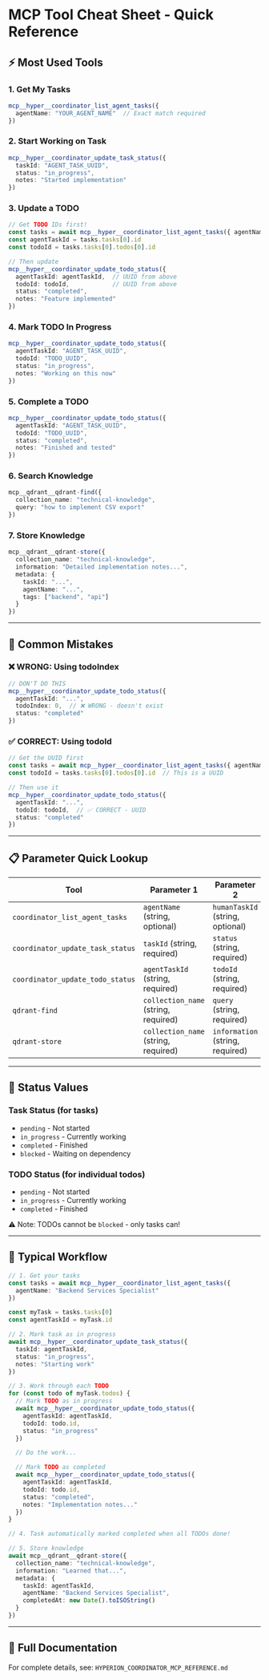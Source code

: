 # MCP Tool Cheat Sheet - Quick Reference

## ⚡ Most Used Tools

### 1. Get My Tasks
```typescript
mcp__hyper__coordinator_list_agent_tasks({
  agentName: "YOUR_AGENT_NAME"  // Exact match required
})
```

### 2. Start Working on Task
```typescript
mcp__hyper__coordinator_update_task_status({
  taskId: "AGENT_TASK_UUID",
  status: "in_progress",
  notes: "Started implementation"
})
```

### 3. Update a TODO
```typescript
// Get TODO IDs first!
const tasks = await mcp__hyper__coordinator_list_agent_tasks({ agentName: "..." })
const agentTaskId = tasks.tasks[0].id
const todoId = tasks.tasks[0].todos[0].id

// Then update
mcp__hyper__coordinator_update_todo_status({
  agentTaskId: agentTaskId,  // UUID from above
  todoId: todoId,            // UUID from above
  status: "completed",
  notes: "Feature implemented"
})
```

### 4. Mark TODO In Progress
```typescript
mcp__hyper__coordinator_update_todo_status({
  agentTaskId: "AGENT_TASK_UUID",
  todoId: "TODO_UUID",
  status: "in_progress",
  notes: "Working on this now"
})
```

### 5. Complete a TODO
```typescript
mcp__hyper__coordinator_update_todo_status({
  agentTaskId: "AGENT_TASK_UUID",
  todoId: "TODO_UUID",
  status: "completed",
  notes: "Finished and tested"
})
```

### 6. Search Knowledge
```typescript
mcp__qdrant__qdrant-find({
  collection_name: "technical-knowledge",
  query: "how to implement CSV export"
})
```

### 7. Store Knowledge
```typescript
mcp__qdrant__qdrant-store({
  collection_name: "technical-knowledge",
  information: "Detailed implementation notes...",
  metadata: {
    taskId: "...",
    agentName: "...",
    tags: ["backend", "api"]
  }
})
```

---

## 🚨 Common Mistakes

### ❌ WRONG: Using todoIndex
```typescript
// DON'T DO THIS
mcp__hyper__coordinator_update_todo_status({
  agentTaskId: "...",
  todoIndex: 0,  // ❌ WRONG - doesn't exist
  status: "completed"
})
```

### ✅ CORRECT: Using todoId
```typescript
// Get the UUID first
const tasks = await mcp__hyper__coordinator_list_agent_tasks({ agentName: "..." })
const todoId = tasks.tasks[0].todos[0].id  // This is a UUID

// Then use it
mcp__hyper__coordinator_update_todo_status({
  agentTaskId: "...",
  todoId: todoId,  // ✅ CORRECT - UUID
  status: "completed"
})
```

---

## 📋 Parameter Quick Lookup

| Tool | Parameter 1 | Parameter 2 | Parameter 3 |
|------|-------------|-------------|-------------|
| `coordinator_list_agent_tasks` | `agentName` (string, optional) | `humanTaskId` (string, optional) | - |
| `coordinator_update_task_status` | `taskId` (string, required) | `status` (string, required) | `notes` (string, optional) |
| `coordinator_update_todo_status` | `agentTaskId` (string, required) | `todoId` (string, required) | `status` (string, required) |
| `qdrant-find` | `collection_name` (string, required) | `query` (string, required) | `limit` (number, optional) |
| `qdrant-store` | `collection_name` (string, required) | `information` (string, required) | `metadata` (object, optional) |

---

## 🎯 Status Values

### Task Status (for tasks)
- `pending` - Not started
- `in_progress` - Currently working
- `completed` - Finished
- `blocked` - Waiting on dependency

### TODO Status (for individual todos)
- `pending` - Not started
- `in_progress` - Currently working
- `completed` - Finished

⚠️ Note: TODOs cannot be `blocked` - only tasks can!

---

## 🔄 Typical Workflow

```typescript
// 1. Get your tasks
const tasks = await mcp__hyper__coordinator_list_agent_tasks({
  agentName: "Backend Services Specialist"
})

const myTask = tasks.tasks[0]
const agentTaskId = myTask.id

// 2. Mark task as in progress
await mcp__hyper__coordinator_update_task_status({
  taskId: agentTaskId,
  status: "in_progress",
  notes: "Starting work"
})

// 3. Work through each TODO
for (const todo of myTask.todos) {
  // Mark TODO as in progress
  await mcp__hyper__coordinator_update_todo_status({
    agentTaskId: agentTaskId,
    todoId: todo.id,
    status: "in_progress"
  })

  // Do the work...

  // Mark TODO as completed
  await mcp__hyper__coordinator_update_todo_status({
    agentTaskId: agentTaskId,
    todoId: todo.id,
    status: "completed",
    notes: "Implementation notes..."
  })
}

// 4. Task automatically marked completed when all TODOs done!

// 5. Store knowledge
await mcp__qdrant__qdrant-store({
  collection_name: "technical-knowledge",
  information: "Learned that...",
  metadata: {
    taskId: agentTaskId,
    agentName: "Backend Services Specialist",
    completedAt: new Date().toISOString()
  }
})
```

---

## 📖 Full Documentation

For complete details, see: `HYPERION_COORDINATOR_MCP_REFERENCE.md`
